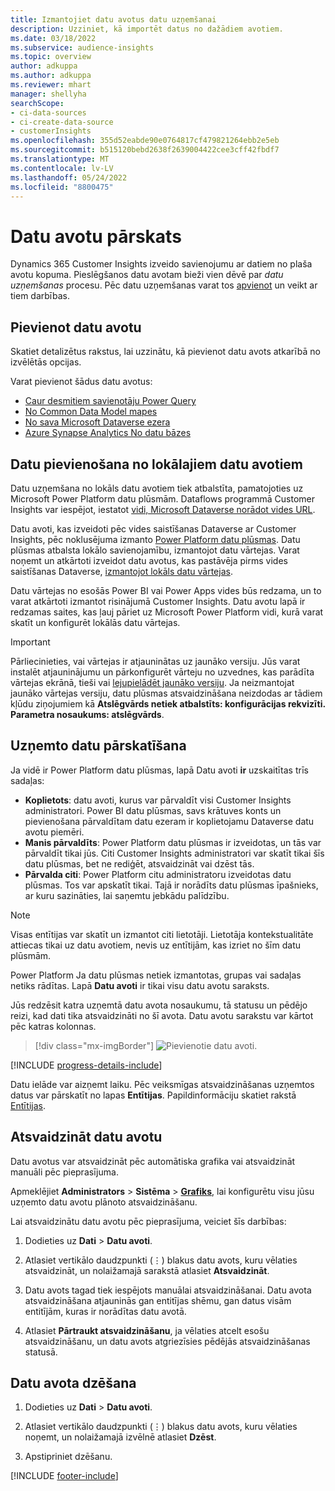 ```yaml
---
title: Izmantojiet datu avotus datu uzņemšanai
description: Uzziniet, kā importēt datus no dažādiem avotiem.
ms.date: 03/18/2022
ms.subservice: audience-insights
ms.topic: overview
author: adkuppa
ms.author: adkuppa
ms.reviewer: mhart
manager: shellyha
searchScope:
- ci-data-sources
- ci-create-data-source
- customerInsights
ms.openlocfilehash: 355d52eabde90e0764817cf479821264ebb2e5eb
ms.sourcegitcommit: b515120bebd2638f2639004422cee3cff42fbdf7
ms.translationtype: MT
ms.contentlocale: lv-LV
ms.lasthandoff: 05/24/2022
ms.locfileid: "8800475"
---
```

# <a name="data-sources-overview"></a>Datu avotu pārskats



Dynamics 365 Customer Insights izveido savienojumu ar datiem no plaša avotu kopuma. Pieslēgšanos datu avotam bieži vien dēvē par *datu uzņemšanas* procesu. Pēc datu uzņemšanas varat tos [apvienot](data-unification.md) un veikt ar tiem darbības.

## <a name="add-a-data-source"></a>Pievienot datu avotu

Skatiet detalizētus rakstus, lai uzzinātu, kā pievienot datu avots atkarībā no izvēlētās opcijas.

Varat pievienot šādus datu avotus:

- [Caur desmitiem savienotāju Power Query](connect-power-query.md)
- [No Common Data Model mapes](connect-common-data-model.md)
- [No sava Microsoft Dataverse ezera](connect-dataverse-managed-lake.md)
- [Azure Synapse Analytics No datu bāzes](connect-synapse.md)

## <a name="add-data-from-on-premises-data-sources"></a>Datu pievienošana no lokālajiem datu avotiem

Datu uzņemšana no lokāls datu avotiem tiek atbalstīta, pamatojoties uz Microsoft Power Platform datu plūsmām. Dataflows programmā Customer Insights var iespējot, iestatot [vidi, Microsoft Dataverse norādot vides URL](create-environment.md).

Datu avoti, kas izveidoti pēc vides saistīšanas Dataverse ar Customer Insights, pēc noklusējuma izmanto [Power Platform datu plūsmas](/power-query/dataflows/overview-dataflows-across-power-platform-dynamics-365). Datu plūsmas atbalsta lokālo savienojamību, izmantojot datu vārtejas. Varat noņemt un atkārtoti izveidot datu avotus, kas pastāvēja pirms vides saistīšanas Dataverse, [izmantojot lokāls datu vārtejas](/data-integration/gateway/service-gateway-app).

Datu vārtejas no esošās Power BI vai Power Apps vides būs redzama, un to varat atkārtoti izmantot risinājumā Customer Insights. Datu avotu lapā ir redzamas saites, kas ļauj pāriet uz Microsoft Power Platform vidi, kurā varat skatīt un konfigurēt lokālās datu vārtejas.

> [!IMPORTANT]
> Pārliecinieties, vai vārtejas ir atjauninātas uz jaunāko versiju. Jūs varat instalēt atjauninājumu un pārkonfigurēt vārteju no uzvednes, kas parādīta vārtejas ekrānā, tieši vai [lejupielādēt jaunāko versiju](https://powerapps.microsoft.com/downloads/). Ja neizmantojat jaunāko vārtejas versiju, datu plūsmas atsvaidzināšana neizdodas ar tādiem kļūdu ziņojumiem kā **Atslēgvārds netiek atbalstīts: konfigurācijas rekvizīti. Parametra nosaukums: atslēgvārds**.

## <a name="review-ingested-data"></a>Uzņemto datu pārskatīšana
Ja vidē ir Power Platform datu plūsmas, lapā Datu avoti **ir** uzskaitītas trīs sadaļas: 
- **Koplietots**: datu avoti, kurus var pārvaldīt visi Customer Insights administratori. Power BI datu plūsmas, savs krātuves konts un pievienošana pārvaldītam datu ezeram ir koplietojamu Dataverse datu avotu piemēri.
- **Manis pārvaldīts**: Power Platform datu plūsmas ir izveidotas, un tās var pārvaldīt tikai jūs. Citi Customer Insights administratori var skatīt tikai šīs datu plūsmas, bet ne rediģēt, atsvaidzināt vai dzēst tās.
- **Pārvalda citi**: Power Platform citu administratoru izveidotas datu plūsmas. Tos var apskatīt tikai. Tajā ir norādīts datu plūsmas īpašnieks, ar kuru sazināties, lai saņemtu jebkādu palīdzību.
> [!NOTE]
> Visas entītijas var skatīt un izmantot citi lietotāji. Lietotāja kontekstualitāte attiecas tikai uz datu avotiem, nevis uz entītijām, kas izriet no šīm datu plūsmām.

Power Platform Ja datu plūsmas netiek izmantotas, grupas vai sadaļas netiks rādītas. Lapā **Datu avoti** ir tikai visu datu avotu saraksts.

Jūs redzēsit katra uzņemtā datu avota nosaukumu, tā statusu un pēdējo reizi, kad dati tika atsvaidzināti no šī avota. Datu avotu sarakstu var kārtot pēc katras kolonnas.

> [!div class="mx-imgBorder"]
> ![Pievienotie datu avoti.](media/configure-data-datasource-added.png "Pievienotie datu avoti")

[!INCLUDE [progress-details-include](includes/progress-details-pane.md)]

Datu ielāde var aizņemt laiku. Pēc veiksmīgas atsvaidzināšanas uzņemtos datus var pārskatīt no lapas **Entītijas**. Papildinformāciju skatiet rakstā [Entītijas](entities.md).

## <a name="refresh-a-data-source"></a>Atsvaidzināt datu avotu

Datu avotus var atsvaidzināt pēc automātiska grafika vai atsvaidzināt manuāli pēc pieprasījuma. 

Apmeklējiet **Administrators** > **Sistēma** > [**Grafiks**](system.md#schedule-tab), lai konfigurētu visu jūsu uzņemto datu avotu plānoto atsvaidzināšanu.

Lai atsvaidzinātu datu avotu pēc pieprasījuma, veiciet šīs darbības:

1. Dodieties uz **Dati** > **Datu avoti**.

2. Atlasiet vertikālo daudzpunkti (&vellip;) blakus datu avots, kuru vēlaties atsvaidzināt, un nolaižamajā sarakstā atlasiet **Atsvaidzināt**.

3. Datu avots tagad tiek iespējots manuālai atsvaidzināšanai. Datu avota atsvaidzināšana atjauninās gan entitījas shēmu, gan datus visām entitījām, kuras ir norādītas datu avotā.

4. Atlasiet **Pārtraukt atsvaidzināšanu**, ja vēlaties atcelt esošu atsvaidzināšanu, un datu avots atgriezīsies pēdējās atsvaidzināšanas statusā.

## <a name="delete-a-data-source"></a>Datu avota dzēšana

1. Dodieties uz **Dati** > **Datu avoti**.

2. Atlasiet vertikālo daudzpunkti (&vellip;) blakus datu avots, kuru vēlaties noņemt, un nolaižamajā izvēlnē atlasiet **Dzēst**.

3. Apstipriniet dzēšanu.


[!INCLUDE [footer-include](includes/footer-banner.md)]
